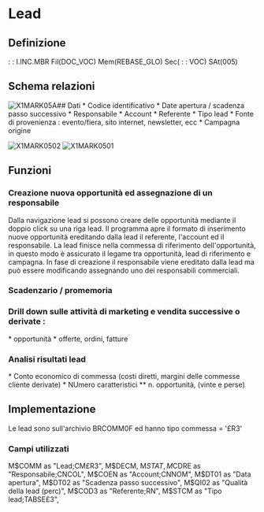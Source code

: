 # Lead
## Definizione
 :  : I.INC.MBR Fil(DOC_VOC) Mem(REBASE_GLO) Sec( :  : VOC) SAt(005)

## Schema relazioni
![X1MARK05A](http://localhost:3000/immagini/RELEAD_01/X1MARK05A.png)## Dati
\* Codice identificativo
\* Date apertura / scadenza passo successivo
\* Responsabile
\* Account
\* Referente
\* Tipo lead
\* Fonte di provenienza :  evento/fiera, sito internet, newsletter, ecc
\* Campagna origine

![X1MARK0502](http://localhost:3000/immagini/RELEAD_01/X1MARK0502.png)
![X1MARK0501](http://localhost:3000/immagini/RELEAD_01/X1MARK0501.png)
## Funzioni
### Creazione nuova opportunità ed assegnazione di un responsabile
Dalla navigazione lead si possono creare delle opportunità mediante il doppio click su una riga lead. Il programma apre il formato di inserimento nuove opportunità ereditando dalla lead il referente, l'account ed il responsabile. La lead finisce nella commessa di riferimento dell'opportunità, in questo modo è assicurato il legame tra opportunità, lead di riferimento e campagna.
In fase di creazione il responsabile viene ereditato dalla lead ma può essere modificando assegnando uno dei responsabili commerciali.

### Scadenzario / promemoria

### Drill down sulle attività di marketing e vendita successive o derivate : 
 \* opportunità
 \* offerte, ordini, fatture

### Analisi risultati lead
\* Conto economico di commessa (costi diretti, margini delle commesse cliente derivate)
\* NUmero caratteristici
\*\* n. opportunità, (vinte e perse)



## Implementazione
Le lead sono sull'archivio BRCOMM0F ed hanno tipo commessa = '£R3'

### Campi utilizzati
M$COMM as "Lead;CM£R3",
M$DECM,
M$STAT,
M$CDRE as "Responsabile;CNCOL",
M$COEN as "Account;CNNOM",
M$DT01 as "Data apertura",
M$DT02 as "Scadenza passo successivo",
M$QI02 as "Qualità della lead (perc)",
M$COD3 as "Referente;RN",
M$STCM as "Tipo lead;TABSE£3",
